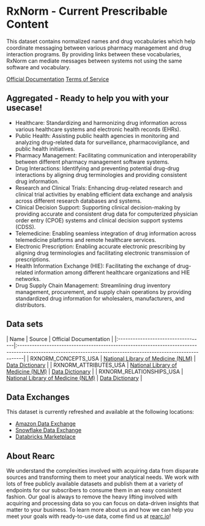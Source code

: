 # RxNorm - Current Prescribable Content

This dataset contains normalized names and drug vocabularies which help coordinate messaging between various pharmacy management and drug interaction programs. By providing links between these vocabularies, RxNorm can mediate messages between systems not using the same software and vocabulary.

[Official Documentation](https://www.nlm.nih.gov/research/umls/rxnorm/docs/prescribe.html)
[Terms of Service](https://rearc-data-public-assets.s3.amazonaws.com/Rearc_Data_DSA.pdf)

## Aggregated - Ready to help you with your usecase!

- Healthcare: Standardizing and harmonizing drug information across various healthcare systems and electronic health records (EHRs).
- Public Health: Assisting public health agencies in monitoring and analyzing drug-related data for surveillance, pharmacovigilance, and public health initiatives.
- Pharmacy Management: Facilitating communication and interoperability between different pharmacy management software systems.
- Drug Interactions: Identifying and preventing potential drug-drug interactions by aligning drug terminologies and providing consistent drug information.
- Research and Clinical Trials: Enhancing drug-related research and clinical trial activities by enabling efficient data exchange and analysis across different research databases and systems.
- Clinical Decision Support: Supporting clinical decision-making by providing accurate and consistent drug data for computerized physician order entry (CPOE) systems and clinical decision support systems (CDSS).
- Telemedicine: Enabling seamless integration of drug information across telemedicine platforms and remote healthcare services.
- Electronic Prescription: Enabling accurate electronic prescribing by aligning drug terminologies and facilitating electronic transmission of prescriptions.
- Health Information Exchange (HIE): Facilitating the exchange of drug-related information among different healthcare organizations and HIE networks.
- Drug Supply Chain Management: Streamlining drug inventory management, procurement, and supply chain operations by providing standardized drug information for wholesalers, manufacturers, and distributors.

## Data sets

| Name                               | Source                                                           | Official Documentation                                                                     |
|:-----------------------------------|:--------------------------------------------------------------------------------------------------------------------------------------------------------------|
| RXNORM_CONCEPTS_USA                | [National Library of Medicine (NLM)](https://www.nlm.nih.gov/)   | [Data Dictionary](https://www.nlm.nih.gov/research/umls/rxnorm/docs/techdoc.html#conso)    |
| RXNORM_ATTRIBUTES_USA              | [National Library of Medicine (NLM)](https://www.nlm.nih.gov/)   | [Data Dictionary](https://www.nlm.nih.gov/research/umls/rxnorm/docs/techdoc.html#sat)    |
| RXNORM_RELATIONSHIPS_USA           | [National Library of Medicine (NLM)](https://www.nlm.nih.gov/)   | [Data Dictionary](https://www.nlm.nih.gov/research/umls/rxnorm/docs/techdoc.html#rel)    |


## Data Exchanges

This dataset is currently refreshed and available at the following locations:
  - [Amazon Data Exchange](https://aws.amazon.com/marketplace/seller-profile?id=a8a86da2-b2d1-4fae-992d-03494e90590b)
  - [Snowflake Data Exchange](https://www.snowflake.com/datasets/rearc/)
  - [Databricks Marketplace](https://www.databricks.com/product/marketplace)

## About Rearc

We understand the complexities involved with acquiring data from disparate sources and transforming them to meet your analytical needs. We work with lots of free publicly available datasets and publish them at a variety of endpoints for our subscribers to consume them in an easy consistent fashion. Our goal is always to remove the heavy lifting involved with acquiring and processing data so you can focus on data-driven insights that matter to your business. To learn more about us and how we can help you meet your goals with ready-to-use data, come find us at [rearc.io](rearc.io)!

